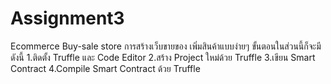 # Assignment3
 Ecommerce Buy-sale store การสร้างเว็บขายของ เพิ่มสินค้าแบบง่ายๆ 
ขั้นตอนในส่วนนี้ก็จะมีดังนี้
1.ติดตั้ง Truffle และ Code Editor
2.สร้าง Project ใหม่ด้วย Truffle
3.เขียน Smart Contract
4.Compile Smart Contract ด้วย Truffle
 
